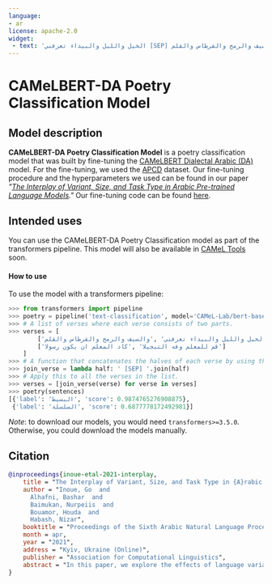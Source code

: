 ```yaml
---
language: 
- ar
license: apache-2.0
widget:
 - text: 'الخيل والليل والبيداء تعرفني [SEP] والسيف والرمح والقرطاس والقلم'
---
```

# CAMeLBERT-DA Poetry Classification Model
## Model description
**CAMeLBERT-DA Poetry Classification Model** is a poetry classification model that was built by fine-tuning the [CAMeLBERT Dialectal Arabic (DA)](https://huggingface.co/CAMeL-Lab/bert-base-arabic-camelbert-da/) model.
For the fine-tuning, we used the [APCD](https://arxiv.org/pdf/1905.05700.pdf) dataset.
Our fine-tuning procedure and the hyperparameters we used can be found in our paper *"[The Interplay of Variant, Size, and Task Type in Arabic Pre-trained Language Models](https://arxiv.org/abs/2103.06678)."* Our fine-tuning code can be found [here](https://github.com/CAMeL-Lab/CAMeLBERT).
## Intended uses
You can use the CAMeLBERT-DA Poetry Classification model as part of the transformers pipeline.
This model will also be available in [CAMeL Tools](https://github.com/CAMeL-Lab/camel_tools) soon.
#### How to use
To use the model with a transformers pipeline:
```python
>>> from transformers import pipeline
>>> poetry = pipeline('text-classification', model='CAMeL-Lab/bert-base-arabic-camelbert-da-poetry')
>>> # A list of verses where each verse consists of two parts.
>>> verses = [
        ['الخيل والليل والبيداء تعرفني' ,'والسيف والرمح والقرطاس والقلم'],
        ['قم للمعلم وفه التبجيلا' ,'كاد المعلم ان يكون رسولا']
    ]
>>> # A function that concatenates the halves of each verse by using the [SEP] token.
>>> join_verse = lambda half: ' [SEP] '.join(half)
>>> # Apply this to all the verses in the list.
>>> verses = [join_verse(verse) for verse in verses]
>>> poetry(sentences)
[{'label': 'البسيط', 'score': 0.9874765276908875},
 {'label': 'السلسلة', 'score': 0.6877778172492981}]
```
*Note*: to download our models, you would need `transformers>=3.5.0`.
Otherwise, you could download the models manually.
 
## Citation
```bibtex
@inproceedings{inoue-etal-2021-interplay,
    title = "The Interplay of Variant, Size, and Task Type in {A}rabic Pre-trained Language Models",
    author = "Inoue, Go  and
      Alhafni, Bashar  and
      Baimukan, Nurpeiis  and
      Bouamor, Houda  and
      Habash, Nizar",
    booktitle = "Proceedings of the Sixth Arabic Natural Language Processing Workshop",
    month = apr,
    year = "2021",
    address = "Kyiv, Ukraine (Online)",
    publisher = "Association for Computational Linguistics",
    abstract = "In this paper, we explore the effects of language variants, data sizes, and fine-tuning task types in Arabic pre-trained language models. To do so, we build three pre-trained language models across three variants of Arabic: Modern Standard Arabic (MSA), dialectal Arabic, and classical Arabic, in addition to a fourth language model which is pre-trained on a mix of the three. We also examine the importance of pre-training data size by building additional models that are pre-trained on a scaled-down set of the MSA variant. We compare our different models to each other, as well as to eight publicly available models by fine-tuning them on five NLP tasks spanning 12 datasets. Our results suggest that the variant proximity of pre-training data to fine-tuning data is more important than the pre-training data size. We exploit this insight in defining an optimized system selection model for the studied tasks.",
}
```